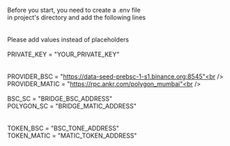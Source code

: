 Before you start, you need to create a .env file <br />
in project's directory and add the following lines<br />
<br /><br />
Please add values instead of placeholders<br />
<br />
PRIVATE_KEY = "YOUR_PRIVATE_KEY"<br />
<br /><br />
PROVIDER_BSC = "https://data-seed-prebsc-1-s1.binance.org:8545"<br />
PROVIDER_MATIC = "https://rpc.ankr.com/polygon_mumbai"<br />
<br /><br />
BSC_SC = "BRIDGE_BSC_ADDRESS"<br />
POLYGON_SC = "BRIDGE_MATIC_ADDRESS"<br />
<br /><br />
TOKEN_BSC = "BSC_TONE_ADDRESS"<br />
TOKEN_MATIC = "MATIC_TOKEN_ADDRESS"<br />
